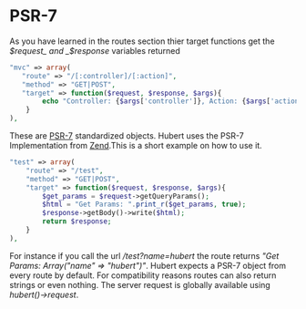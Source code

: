 # PSR-7

As you have learned in the routes section thier target functions get the _$request_ and _$response_ variables returned
```php
"mvc" => array(
   "route" => "/[:controller]/[:action]",
   "method" => "GET|POST",
   "target" => function($request, $response, $args){
        echo "Controller: {$args['controller']}, Action: {$args['action']}";
    }
),
```

These are [PSR-7](http://www.php-fig.org/psr/psr-7/) standardized objects. Hubert uses the PSR-7 Implementation from [Zend](https://zendframework.github.io/zend-diactoros/).This is a short example on how to use it.

```php
"test" => array(
    "route" => "/test",
    "method" => "GET|POST",
    "target" => function($request, $response, $args){
        $get_params = $request->getQueryParams();
        $html = "Get Params: ".print_r($get_params, true);
        $response->getBody()->write($html);
        return $response;
    }
),
```
For instance if you call the url _/test?name=hubert_ the route returns _"Get Params: Array("name" => "hubert")"_. Hubert expects a PSR-7 object from every route by default. For compatibility reasons routes can also return strings or even nothing. The server request is globally available using _hubert()->request_.

